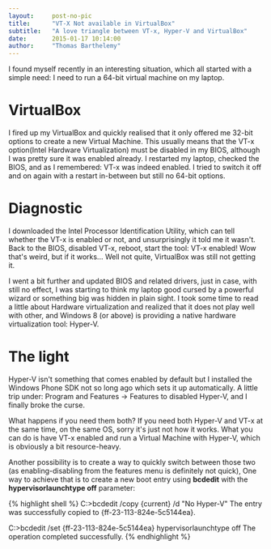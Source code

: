 ```yaml
---
layout:     post-no-pic
title:      "VT-X Not available in VirtualBox"
subtitle:   "A love triangle between VT-x, Hyper-V and VirtualBox"
date:       2015-01-17 10:14:00
author:     "Thomas Barthelemy"
---
```


I found myself recently in an interesting situation, which all started with a simple need: I need to run a 64-bit virtual machine on my laptop.

# VirtualBox

I fired up my VirtualBox and quickly realised that it only offered me 32-bit options to create a new Virtual Machine.
This usually means that the VT-x option(Intel Hardware Virtualization) must be disabled in my BIOS, although I was pretty sure it was enabled already.
I restarted my laptop, checked the BIOS, and as I remembered: VT-x was indeed enabled. I tried to switch it off and on again with a restart in-between but
still no 64-bit options.

# Diagnostic

I downloaded the Intel Processor Identification Utility, which can tell whether the VT-x is enabled or not, and unsurprisingly it told me it wasn't.
Back to the BIOS, disabled VT-x, reboot, start the tool: VT-x enabled!
Wow that's weird, but if it works... Well not quite, VirtualBox was still not getting it.

I went a bit further and updated BIOS and related drivers, just in case, with still no effect, I was starting to think my laptop good cursed by a powerful wizard or something big was hidden in plain sight.
I took some time to read a little about Hardware virtualization and realized that it does not play well with other, and Windows 8 (or above) is providing a native hardware virtualization tool: Hyper-V.

# The light

Hyper-V isn't something that comes enabled by default but I installed the Windows Phone SDK not so long ago which sets it up automatically.
A little trip under: Program and Features -> Features to disabled Hyper-V, and I finally broke the curse.

What happens if you need them both?
If you need both Hyper-V and VT-x at the same time, on the same OS, sorry it's just not how it works.
What you can do is have VT-x enabled and run a Virtual Machine with Hyper-V, which is obviously a bit resource-heavy.

Another possibility is to create a way to quickly switch between those two (as enabling-disabling from the features menu is definitely not quick),
One way to achieve that is to create a new boot entry using **bcdedit** with the **hypervisorlaunchtype off** parameter:

{% highlight shell %}
C:\>bcdedit /copy {current} /d "No Hyper-V" 
The entry was successfully copied to {ff-23-113-824e-5c5144ea}. 

C:\>bcdedit /set {ff-23-113-824e-5c5144ea} hypervisorlaunchtype off 
The operation completed successfully.
{% endhighlight %}
